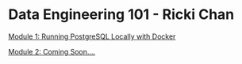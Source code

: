 # Data Engineering 101 - Ricki Chan

[Module 1: Running PostgreSQL Locally with Docker](https://github.com/rickichann/yt-de101-running-postgres-locally-with-docker)

[Module 2: Coming Soon.... ](https://github.com/rickichann/yt-data-engineering-101/tree/main)
